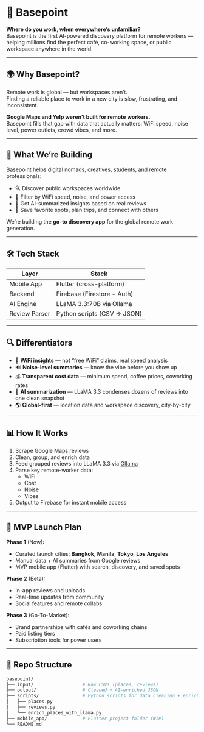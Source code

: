 # 🧭 Basepoint

**Where do you work, when everywhere’s unfamiliar?**  
Basepoint is the first AI-powered discovery platform for remote workers — helping millions find the perfect café, co-working space, or public workspace anywhere in the world.

---

## 🌍 Why Basepoint?

Remote work is global — but workspaces aren’t.  
Finding a reliable place to work in a new city is slow, frustrating, and inconsistent.

**Google Maps and Yelp weren’t built for remote workers.**  
Basepoint fills that gap with data that actually matters: WiFi speed, noise level, power outlets, crowd vibes, and more.

---

## 🚀 What We’re Building

Basepoint helps digital nomads, creatives, students, and remote professionals:

- 🔍 Discover public workspaces worldwide
- 📶 Filter by WiFi speed, noise, and power access
- 🧠 Get AI-summarized insights based on real reviews
- 📱 Save favorite spots, plan trips, and connect with others

We’re building the **go-to discovery app** for the global remote work generation.

---

## 🛠️ Tech Stack

| Layer        | Stack                          |
|--------------|-------------------------------|
| Mobile App   | Flutter (cross-platform)       |
| Backend      | Firebase (Firestore + Auth)    |
| AI Engine    | LLaMA 3.3:70B via Ollama       |
| Review Parser| Python scripts (CSV → JSON)    |

---

## 🔍 Differentiators

- 📡 **WiFi insights** — not “free WiFi” claims, real speed analysis
- 🔊 **Noise-level summaries** — know the vibe before you show up
- 💰 **Transparent cost data** — minimum spend, coffee prices, coworking rates
- 🧠 **AI summarization** — LLaMA 3.3 condenses dozens of reviews into one clean snapshot
- 🌎 **Global-first** — location data and workspace discovery, city-by-city

---

## 📊 How It Works

1. Scrape Google Maps reviews
2. Clean, group, and enrich data
3. Feed grouped reviews into LLaMA 3.3 via [Ollama](https://ollama.com)
4. Parse key remote-worker data:  
   - WiFi  
   - Cost  
   - Noise  
   - Vibes
5. Output to Firebase for instant mobile access

---

## 🧪 MVP Launch Plan

**Phase 1** (Now):
- Curated launch cities: **Bangkok**, **Manila**, **Tokyo**, **Los Angeles**
- Manual data + AI summaries from Google reviews
- MVP mobile app (Flutter) with search, discovery, and saved spots

**Phase 2** (Beta):
- In-app reviews and uploads
- Real-time updates from community
- Social features and remote collabs

**Phase 3** (Go-To-Market):
- Brand partnerships with cafés and coworking chains
- Paid listing tiers
- Subscription tools for power users

---

## 📂 Repo Structure

```bash
basepoint/
├── input/                  # Raw CSVs (places, reviews)
├── output/                 # Cleaned + AI-enriched JSON
├── scripts/                # Python scripts for data cleaning + enrichment
│   ├── places.py
│   ├── reviews.py
│   └── enrich_places_with_llama.py
├── mobile_app/             # Flutter project folder (WIP)
└── README.md
